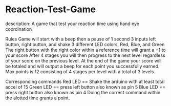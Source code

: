 # Reaction-Test-Game
description: A game that test your reaction time using hand eye coordination

Rules
Game will start with a beep then a pause of 1 second
3 inputs left button, right button, and shake
3 different LED colors, Red, Blue, and Green
The right button with the right color within a reference time will grant a +1 to your score
After 4 stages you will then progress to the next level regardless of your score on the previous level.
At the end of the game your score will be totaled and will output a beep for each point you successfully earned.
Max points is 12 consisting of 4 stages per level with a total of 3 levels.

Corresponding commands
Red LED == Shake the arduino with at least total accel of 15
Green LED == press left button also known as pin 5
Blue LED == press right button also known as pin 4
Doing the correct command within the alotted time grants a point.
